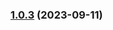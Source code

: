 
### [1.0.3](https://github.com/user/cdkv2_ephemeral_environment_services_construct/compare/v1.0.2...v1.0.3) (2023-09-11)

